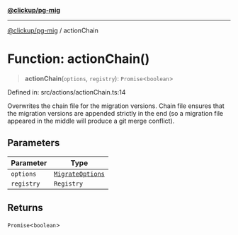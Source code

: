 [**@clickup/pg-mig**](../README.md)

***

[@clickup/pg-mig](../globals.md) / actionChain

# Function: actionChain()

> **actionChain**(`options`, `registry`): `Promise`\<`boolean`\>

Defined in: src/actions/actionChain.ts:14

Overwrites the chain file for the migration versions. Chain file ensures that
the migration versions are appended strictly in the end (so a migration file
appeared in the middle will produce a git merge conflict).

## Parameters

| Parameter | Type |
| ------ | ------ |
| `options` | [`MigrateOptions`](../interfaces/MigrateOptions.md) |
| `registry` | `Registry` |

## Returns

`Promise`\<`boolean`\>
